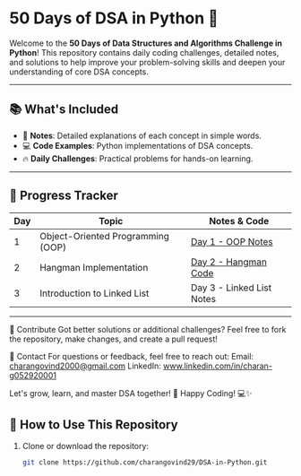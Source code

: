 # 50 Days of DSA in Python 🚀  

Welcome to the **50 Days of Data Structures and Algorithms Challenge in Python**! This repository contains daily coding challenges, detailed notes, and solutions to help improve your problem-solving skills and deepen your understanding of core DSA concepts.

---

## 📚 What's Included
- 📝 **Notes**: Detailed explanations of each concept in simple words.
- 💻 **Code Examples**: Python implementations of DSA concepts.
- 🔥 **Daily Challenges**: Practical problems for hands-on learning.

---

## 📅 Progress Tracker
| Day | Topic                              | Notes & Code                   |
|-----|------------------------------------|---------------------------------|
| 1   | Object-Oriented Programming (OOP) | [Day 1 - OOP Notes]([(https://github.com/charangovind29/DSA-in-Python/blob/main/Notes%20on%20ObjectOrientedProgramming.pdf)]) |
| 2   | Hangman Implementation            | [Day 2 - Hangman Code]([https://github.com/charangovind29/DSA-in-Python/tree/main](https://github.com/charangovind29/DSA-in-Python/blob/main/OOPs%20Hangman%20Project.py)) |
| 3   | Introduction to Linked List       | Day 3 - Linked List Notes|
---

🤝 Contribute
Got better solutions or additional challenges? Feel free to fork the repository, make changes, and create a pull request!

📧 Contact
For questions or feedback, feel free to reach out:
Email: charangovind2000@gmail.com
LinkedIn: www.linkedin.com/in/charan-g052920001

Let's grow, learn, and master DSA together! 🌟
Happy Coding! 💻✨

## 🚀 How to Use This Repository
1. Clone or download the repository:
   ```bash
   git clone https://github.com/charangovind29/DSA-in-Python.git
